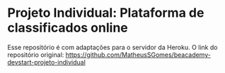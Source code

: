 # Projeto Individual: Plataforma de classificados online

Esse repositório é com adaptações para o servidor da Heroku.
O link do repositório original: https://github.com/MatheusSGomes/beacademy-devstart-projeto-individual
